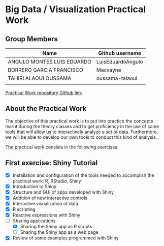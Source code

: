 # Big Data / Visualization Practical Work

   ## Group Members

| Name                      | Github username           |
|---------------------------|---------------------------|
| ANGULO MONTES LUIS EDUARDO| LuisEduardoAngulo         |
| BORRERO GARCIA FRANCISCO  | Macvayne                  |
| TAHIRI ALAOUI OUSSAMA     | oussama-talaoui           |
|                           |                           |

[Practical Work repository Github link](https://github.com/oussama-talaoui/Big-Data-Visualization)

## About the Practical Work
The objective of this practical work is to put into practice the concepts learnt
during the theory classes and to get proficiency in the use of some tools that will allow us to
interactively analyze a set of data. Furthermore, we will be able to develop our own tools
to conduct this kind of analysis.

The practical work consists in the following exercises:

## First exercise: Shiny Tutorial


- [X] Installation and configuration of the tools needed to accomplish the practical work: R, RStudio, Shiny
- [X] Introduction to Shiny
- [X] Structure and GUI of apps developed with Shiny
- [X] Addition of new interactive controls
- [X] Interactive visualization of data
- [X] R scripting
- [X] Reactive expressions with Shiny
- [ ] Sharing applications
  - [x] Sharing the Shiny app as R scripts
  - [ ] Sharing the Shiny app as a web page
- [X] Review of some examples programmed with Shiny
